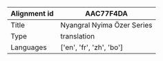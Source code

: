 |Alignment id | AAC77F4DA
| --- | --- 
|Title | Nyangral Nyima Özer Series 
|Type | translation
|Languages | ['en', 'fr', 'zh', 'bo']